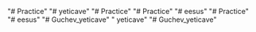 "# Practice" 
"# yeticave" 
"# Practice" 
"# Practice" 
"# eesus" 
"# Practice" 
"# eesus" 
"# Guchev_yeticave" 
" yeticave" 
"# Guchev_yeticave" 
